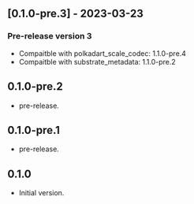## [0.1.0-pre.3] - 2023-03-23

 ### Pre-release version 3
 - Compaitble with polkadart_scale_codec: 1.1.0-pre.4
 - Compaitble with substrate_metadata: 1.1.0-pre.2

## 0.1.0-pre.2

- pre-release.

## 0.1.0-pre.1

- pre-release.

## 0.1.0

- Initial version.

